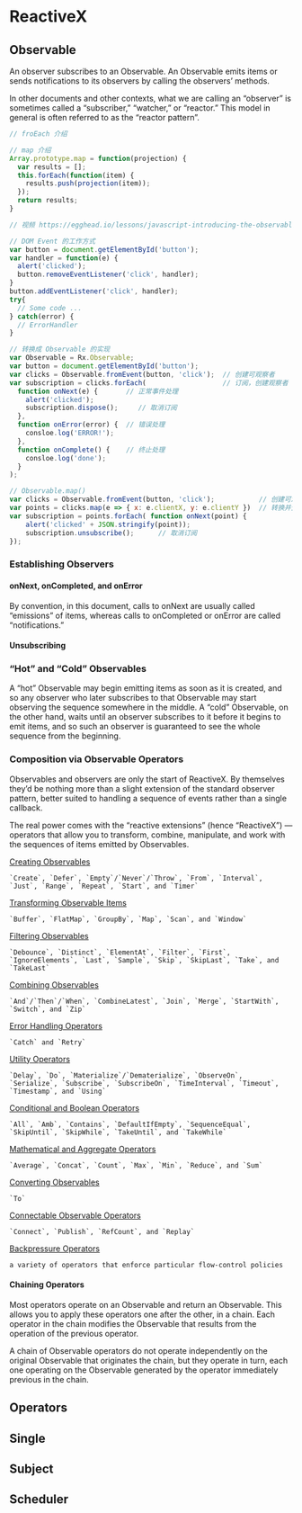 # ReactiveX

## Observable

An observer subscribes to an Observable. An Observable emits items or sends notifications to its observers by calling the observers’ methods.

In other documents and other contexts, what we are calling an “observer” is sometimes called a “subscriber,” “watcher,” or “reactor.” This model in general is often referred to as the “reactor pattern”.

```js
// froEach 介绍

// map 介绍
Array.prototype.map = function(projection) {
  var results = [];
  this.forEach(function(item) {
    results.push(projection(item));
  });
  return results;
}

// 视频 https://egghead.io/lessons/javascript-introducing-the-observable

// DOM Event 的工作方式
var button = document.getElementById('button');
var handler = function(e) {
  alert('clicked');
  button.removeEventListener('click', handler);
}
button.addEventListener('click', handler);
try{
  // Some code ...
} catch(error) {
  // ErrorHandler
}

// 转换成 Observable 的实现
var Observable = Rx.Observable;
var button = document.getElementById('button');
var clicks = Observable.fromEvent(button, 'click');  // 创建可观察者
var subscription = clicks.forEach(                   // 订阅，创建观察者
  function onNext(e) {       // 正常事件处理
    alert('clicked');
    subscription.dispose();     // 取消订阅
  },
  function onError(error) {  // 错误处理
    consloe.log('ERROR!');
  },
  function onComplete() {    // 终止处理
    consloe.log('done');
  }
);

// Observable.map()
var clicks = Observable.fromEvent(button, 'click');           // 创建可观察者
var points = clicks.map(e => { x: e.clientX, y: e.clientY })  // 转换并生成新的可观察者
var subscription = points.forEach( function onNext(point) {
    alert('clicked' + JSON.stringify(point));
    subscription.unsubscribe();      // 取消订阅
});
```

### Establishing Observers

#### onNext, onCompleted, and onError

By convention, in this document, calls to onNext are usually called “emissions” of items, whereas calls to onCompleted or onError are called “notifications.”

#### Unsubscribing

### “Hot” and “Cold” Observables

A “hot” Observable may begin emitting items as soon as it is created, and so any observer who later subscribes to that Observable may start observing the sequence somewhere in the middle. A “cold” Observable, on the other hand, waits until an observer subscribes to it before it begins to emit items, and so such an observer is guaranteed to see the whole sequence from the beginning.

### Composition via Observable Operators

Observables and observers are only the start of ReactiveX. By themselves they’d be nothing more than a slight extension of the standard observer pattern, better suited to handling a sequence of events rather than a single callback.

The real power comes with the “reactive extensions” (hence “ReactiveX”) — operators that allow you to transform, combine, manipulate, and work with the sequences of items emitted by Observables.

[Creating Observables](operators.html#creating)

    `Create`, `Defer`, `Empty`/`Never`/`Throw`, `From`, `Interval`, `Just`, `Range`, `Repeat`, `Start`, and `Timer`
[Transforming Observable Items](operators.html#transforming)

    `Buffer`, `FlatMap`, `GroupBy`, `Map`, `Scan`, and `Window`
[Filtering Observables](operators.html#filtering)

    `Debounce`, `Distinct`, `ElementAt`, `Filter`, `First`, `IgnoreElements`, `Last`, `Sample`, `Skip`, `SkipLast`, `Take`, and `TakeLast`
[Combining Observables](operators.html#combining)

    `And`/`Then`/`When`, `CombineLatest`, `Join`, `Merge`, `StartWith`, `Switch`, and `Zip`
[Error Handling Operators](operators.html#error)

    `Catch` and `Retry`
[Utility Operators](operators.html#utility)

    `Delay`, `Do`, `Materialize`/`Dematerialize`, `ObserveOn`, `Serialize`, `Subscribe`, `SubscribeOn`, `TimeInterval`, `Timeout`, `Timestamp`, and `Using`
[Conditional and Boolean Operators](operators.html#conditional)

    `All`, `Amb`, `Contains`, `DefaultIfEmpty`, `SequenceEqual`, `SkipUntil`, `SkipWhile`, `TakeUntil`, and `TakeWhile`
[Mathematical and Aggregate Operators](operators.html#mathematical)

    `Average`, `Concat`, `Count`, `Max`, `Min`, `Reduce`, and `Sum`
[Converting Observables](operators.html#conversion)

    `To`
[Connectable Observable Operators](operators.html#connectable)

    `Connect`, `Publish`, `RefCount`, and `Replay`
[Backpressure Operators](operators/backpressure.html)

    a variety of operators that enforce particular flow-control policies

#### Chaining Operators
Most operators operate on an Observable and return an Observable. This allows you to apply these operators one after the other, in a chain. Each operator in the chain modifies the Observable that results from the operation of the previous operator.

A chain of Observable operators do not operate independently on the original Observable that originates the chain, but they operate in turn, each one operating on the Observable generated by the operator immediately previous in the chain.


## Operators

## Single

## Subject

## Scheduler

